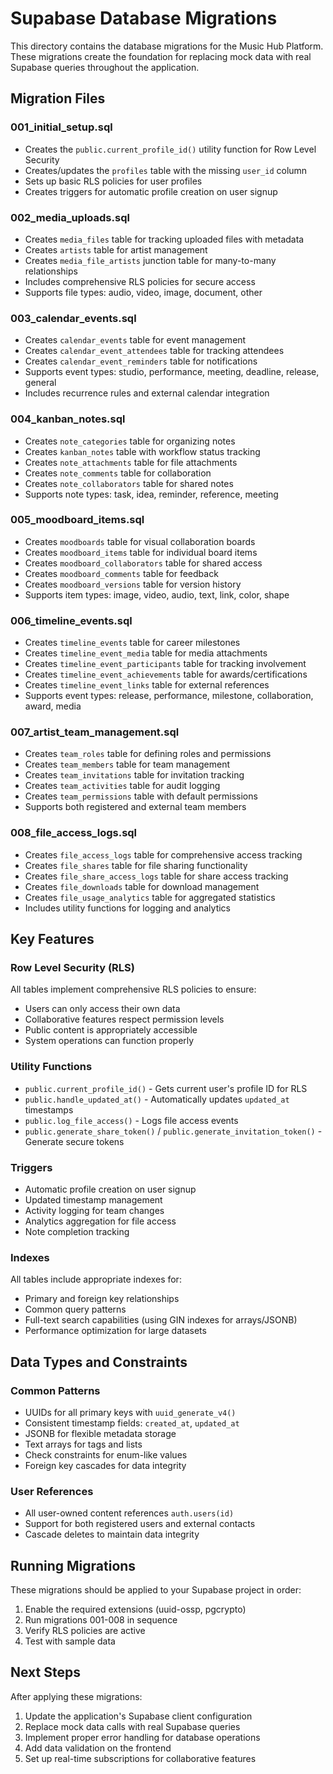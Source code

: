 # Supabase Database Migrations

This directory contains the database migrations for the Music Hub Platform. These migrations create the foundation for replacing mock data with real Supabase queries throughout the application.

## Migration Files

### 001_initial_setup.sql
- Creates the `public.current_profile_id()` utility function for Row Level Security
- Creates/updates the `profiles` table with the missing `user_id` column
- Sets up basic RLS policies for user profiles
- Creates triggers for automatic profile creation on user signup

### 002_media_uploads.sql
- Creates `media_files` table for tracking uploaded files with metadata
- Creates `artists` table for artist management
- Creates `media_file_artists` junction table for many-to-many relationships
- Includes comprehensive RLS policies for secure access
- Supports file types: audio, video, image, document, other

### 003_calendar_events.sql
- Creates `calendar_events` table for event management
- Creates `calendar_event_attendees` table for tracking attendees
- Creates `calendar_event_reminders` table for notifications
- Supports event types: studio, performance, meeting, deadline, release, general
- Includes recurrence rules and external calendar integration

### 004_kanban_notes.sql
- Creates `note_categories` table for organizing notes
- Creates `kanban_notes` table with workflow status tracking
- Creates `note_attachments` table for file attachments
- Creates `note_comments` table for collaboration
- Creates `note_collaborators` table for shared notes
- Supports note types: task, idea, reminder, reference, meeting

### 005_moodboard_items.sql
- Creates `moodboards` table for visual collaboration boards
- Creates `moodboard_items` table for individual board items
- Creates `moodboard_collaborators` table for shared access
- Creates `moodboard_comments` table for feedback
- Creates `moodboard_versions` table for version history
- Supports item types: image, video, audio, text, link, color, shape

### 006_timeline_events.sql
- Creates `timeline_events` table for career milestones
- Creates `timeline_event_media` table for media attachments
- Creates `timeline_event_participants` table for tracking involvement
- Creates `timeline_event_achievements` table for awards/certifications
- Creates `timeline_event_links` table for external references
- Supports event types: release, performance, milestone, collaboration, award, media

### 007_artist_team_management.sql
- Creates `team_roles` table for defining roles and permissions
- Creates `team_members` table for team management
- Creates `team_invitations` table for invitation tracking
- Creates `team_activities` table for audit logging
- Creates `team_permissions` table with default permissions
- Supports both registered and external team members

### 008_file_access_logs.sql
- Creates `file_access_logs` table for comprehensive access tracking
- Creates `file_shares` table for file sharing functionality
- Creates `file_share_access_logs` table for share access tracking
- Creates `file_downloads` table for download management
- Creates `file_usage_analytics` table for aggregated statistics
- Includes utility functions for logging and analytics

## Key Features

### Row Level Security (RLS)
All tables implement comprehensive RLS policies to ensure:
- Users can only access their own data
- Collaborative features respect permission levels
- Public content is appropriately accessible
- System operations can function properly

### Utility Functions
- `public.current_profile_id()` - Gets current user's profile ID for RLS
- `public.handle_updated_at()` - Automatically updates `updated_at` timestamps
- `public.log_file_access()` - Logs file access events
- `public.generate_share_token()` / `public.generate_invitation_token()` - Generate secure tokens

### Triggers
- Automatic profile creation on user signup
- Updated timestamp management
- Activity logging for team changes
- Analytics aggregation for file access
- Note completion tracking

### Indexes
All tables include appropriate indexes for:
- Primary and foreign key relationships
- Common query patterns
- Full-text search capabilities (using GIN indexes for arrays/JSONB)
- Performance optimization for large datasets

## Data Types and Constraints

### Common Patterns
- UUIDs for all primary keys with `uuid_generate_v4()`
- Consistent timestamp fields: `created_at`, `updated_at`
- JSONB for flexible metadata storage
- Text arrays for tags and lists
- Check constraints for enum-like values
- Foreign key cascades for data integrity

### User References
- All user-owned content references `auth.users(id)`
- Support for both registered users and external contacts
- Cascade deletes to maintain data integrity

## Running Migrations

These migrations should be applied to your Supabase project in order:

1. Enable the required extensions (uuid-ossp, pgcrypto)
2. Run migrations 001-008 in sequence
3. Verify RLS policies are active
4. Test with sample data

## Next Steps

After applying these migrations:
1. Update the application's Supabase client configuration
2. Replace mock data calls with real Supabase queries
3. Implement proper error handling for database operations
4. Add data validation on the frontend
5. Set up real-time subscriptions for collaborative features